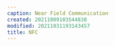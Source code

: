 ```yaml
---
caption: Near Field Communication
created: 20211009103544838
modified: 20211031193143457
title: NFC
---
```

